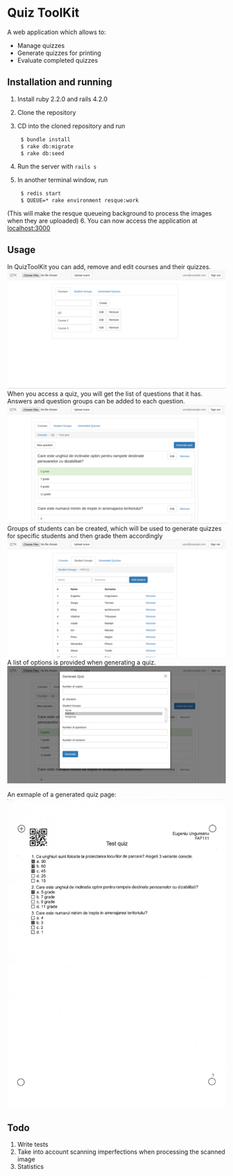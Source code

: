 Quiz ToolKit
============
A web application which allows to:
* Manage quizzes
* Generate quizzes for printing 
* Evaluate completed quizzes

Installation and running
------------------------------

1. Install ruby 2.2.0 and rails 4.2.0

2. Clone the repository

3. CD into the cloned repository and run 

        $ bundle install
        $ rake db:migrate
        $ rake db:seed

4. Run the server with `rails s` 
5. In another terminal window, run 

        $ redis start 
        $ QUEUE=* rake environment resque:work
(This will make the resque queueing background to process the images when they are uploaded)
6. You can now access the application at [localhost:3000](http://localhost:3000)

Usage
--------------
In QuizToolKit you can add, remove and edit courses and their quizzes.
![](/public/screenshots/1.png)
When you access a quiz, you will get the list of questions that it has. Answers and question groups can be added to each question.
![](/public/screenshots/3.png)
Groups of students can be created, which will be used to generate quizzes for specific students and then grade them accordingly 
![](/public/screenshots/2.png)
A list of options is provided when generating a quiz. 
![](/public/screenshots/5.png)

An exmaple of a generated quiz page:
![](/public/screenshots/generated_quiz.JPG)

Todo
------------
1. Write tests
2. Take into account scanning imperfections when processing the scanned image
3. Statistics


